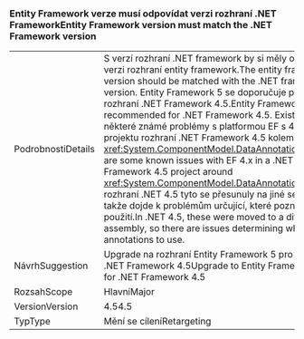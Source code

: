 ### <a name="entity-framework-version-must-match-the-net-framework-version"></a><span data-ttu-id="0080f-101">Entity Framework verze musí odpovídat verzi rozhraní .NET Framework</span><span class="sxs-lookup"><span data-stu-id="0080f-101">Entity Framework version must match the .NET Framework version</span></span>

|   |   |
|---|---|
|<span data-ttu-id="0080f-102">Podrobnosti</span><span class="sxs-lookup"><span data-stu-id="0080f-102">Details</span></span>|<span data-ttu-id="0080f-103">S verzí rozhraní .NET framework by si měly odpovídat verzi rozhraní entity framework.</span><span class="sxs-lookup"><span data-stu-id="0080f-103">The entity framework version should be matched with the .NET framework version.</span></span> <span data-ttu-id="0080f-104">Entity Framework 5 se doporučuje pro rozhraní .NET Framework 4.5.</span><span class="sxs-lookup"><span data-stu-id="0080f-104">Entity Framework 5 is recommended for .NET Framework 4.5.</span></span> <span data-ttu-id="0080f-105">Existují některé známé problémy s platformou EF s 4.x v projektu rozhraní .NET Framework 4.5 kolem <xref:System.ComponentModel.DataAnnotations>.</span><span class="sxs-lookup"><span data-stu-id="0080f-105">There are some known issues with EF 4.x in a .NET Framework 4.5 project around <xref:System.ComponentModel.DataAnnotations>.</span></span> <span data-ttu-id="0080f-106">V rozhraní .NET 4.5 tyto se přesunuly na jiné sestavení, takže dojde k problémům určující, které poznámky k použití.</span><span class="sxs-lookup"><span data-stu-id="0080f-106">In .NET 4.5, these were moved to a different assembly, so there are issues determining which annotations to use.</span></span>|
|<span data-ttu-id="0080f-107">Návrh</span><span class="sxs-lookup"><span data-stu-id="0080f-107">Suggestion</span></span>|<span data-ttu-id="0080f-108">Upgrade na rozhraní Entity Framework 5 pro rozhraní .NET Framework 4.5</span><span class="sxs-lookup"><span data-stu-id="0080f-108">Upgrade to Entity Framework 5 for .NET Framework 4.5</span></span>|
|<span data-ttu-id="0080f-109">Rozsah</span><span class="sxs-lookup"><span data-stu-id="0080f-109">Scope</span></span>|<span data-ttu-id="0080f-110">Hlavní</span><span class="sxs-lookup"><span data-stu-id="0080f-110">Major</span></span>|
|<span data-ttu-id="0080f-111">Version</span><span class="sxs-lookup"><span data-stu-id="0080f-111">Version</span></span>|<span data-ttu-id="0080f-112">4.5</span><span class="sxs-lookup"><span data-stu-id="0080f-112">4.5</span></span>|
|<span data-ttu-id="0080f-113">Typ</span><span class="sxs-lookup"><span data-stu-id="0080f-113">Type</span></span>|<span data-ttu-id="0080f-114">Mění se cílení</span><span class="sxs-lookup"><span data-stu-id="0080f-114">Retargeting</span></span>|

